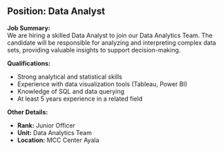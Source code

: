 ## Position: **Data Analyst**  

**Job Summary:**  
We are hiring a skilled Data Analyst to join our Data Analytics Team. The candidate will be responsible for analyzing and interpreting complex data sets, providing valuable insights to support decision-making.

**Qualifications:**  
- Strong analytical and statistical skills
- Experience with data visualization tools (Tableau, Power BI)
- Knowledge of SQL and data querying
- At least 5 years experience in a related field

**Other Details:**
- **Rank:** Junior Officer
- **Unit:** Data Analytics Team
- **Location:** MCC Center Ayala

